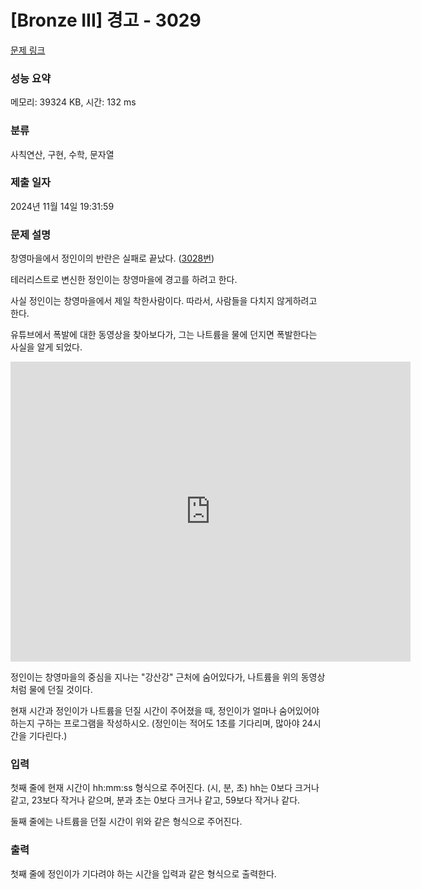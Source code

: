 # [Bronze III] 경고 - 3029 

[문제 링크](https://www.acmicpc.net/problem/3029) 

### 성능 요약

메모리: 39324 KB, 시간: 132 ms

### 분류

사칙연산, 구현, 수학, 문자열

### 제출 일자

2024년 11월 14일 19:31:59

### 문제 설명

<p>창영마을에서 정인이의 반란은 실패로 끝났다. (<a href="https://www.acmicpc.net/problem/3028">3028번</a>)</p>

<p>테러리스트로 변신한 정인이는 창영마을에 경고를 하려고 한다.</p>

<p>사실 정인이는 창영마을에서 제일 착한사람이다. 따라서, 사람들을 다치지 않게하려고 한다.</p>

<p>유튜브에서 폭발에 대한 동영상을 찾아보다가, 그는 나트륨을 물에 던지면 폭발한다는 사실을 알게 되었다.</p>

<p><iframe frameborder="0" height="480" src="https://www.youtube.com/embed/9sFyfF34iPw" width="640"></iframe></p>

<p>정인이는 창영마을의 중심을 지나는 "강산강" 근처에 숨어있다가, 나트륨을 위의 동영상처럼 물에 던질 것이다.</p>

<p>현재 시간과 정인이가 나트륨을 던질 시간이 주어졌을 때, 정인이가 얼마나 숨어있어야 하는지 구하는 프로그램을 작성하시오. (정인이는 적어도 1초를 기다리며, 많아야 24시간을 기다린다.)</p>

### 입력 

 <p>첫째 줄에 현재 시간이 hh:mm:ss 형식으로 주어진다. (시, 분, 초) hh는 0보다 크거나 같고, 23보다 작거나 같으며, 분과 초는 0보다 크거나 같고, 59보다 작거나 같다.</p>

<p>둘째 줄에는 나트륨을 던질 시간이 위와 같은 형식으로 주어진다.</p>

### 출력 

 <p>첫째 줄에 정인이가 기다려야 하는 시간을 입력과 같은 형식으로 출력한다.</p>

